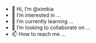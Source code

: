 - 👋 Hi, I’m @ximbia
- 👀 I’m interested in ...
- 🌱 I’m currently learning ...
- 💞️ I’m looking to collaborate on ...
- 📫 How to reach me ...

<!---
ximbia/ximbia is a ✨ special ✨ repository because its `README.md` (this file) appears on your GitHub profile.
You can click the Preview link to take a look at your changes.
--->
